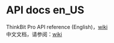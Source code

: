 # API docs en_US
ThinkBit Pro API reference (English)，[wiki](https://github.com/thinkbitpro/API_docs_en/wiki)  
中文文档，请参阅：[wiki](https://github.com/thinkbitpro/API_docs_zh/wiki)
